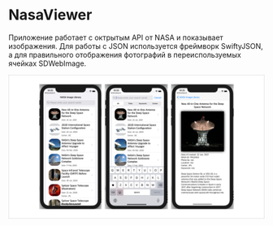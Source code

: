 # NasaViewer

Приложение работает с октрытым API от NASA и показывает изображения.
Для работы с JSON используется фреймворк SwiftyJSON, а для правильного отображения фотографий в переиспользуемых ячейках SDWebImage.

![alt text](NasaViewer.png "Описание будет тут")​
